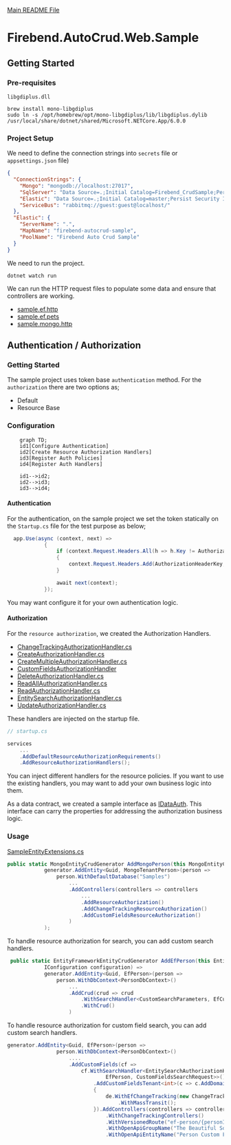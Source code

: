 [Main README File](https://github.com/firebend/auto-crud/blob/main/README.md)

# Firebend.AutoCrud.Web.Sample

## Getting Started

### Pre-requisites

`libgdiplus.dll`

```shell
brew install mono-libgdiplus
sudo ln -s /opt/homebrew/opt/mono-libgdiplus/lib/libgdiplus.dylib /usr/local/share/dotnet/shared/Microsoft.NETCore.App/6.0.0
```

### Project Setup

We need to define the connection strings into `secrets` file or `appsettings.json` file)

```json
{
  "ConnectionStrings": {
    "Mongo": "mongodb://localhost:27017",
    "SqlServer": "Data Source=.;Initial Catalog=Firebend_CrudSample;Persist Security Info=False;User ID=sa;Password={your_password};Encrypt=True;TrustServerCertificate=True;Connection Timeout=30;MultipleActiveResultSets=True;Max Pool Size=200;",
    "Elastic": "Data Source=.;Initial Catalog=master;Persist Security Info=False;User ID=sa;Password={your_password};Encrypt=True;TrustServerCertificate=True;Connection Timeout=30;MultipleActiveResultSets=True;Max Pool Size=200;",
    "ServiceBus": "rabbitmq://guest:guest@localhost/"
  },
  "Elastic": {
    "ServerName": ".",
    "MapName": "firebend-autocrud-sample",
    "PoolName": "Firebend Auto Crud Sample"
  }
}
```

We need to run the project.
```shell
dotnet watch run
```

We can run the HTTP request files to populate some data and ensure that controllers are working.

- [sample.ef.http](./sample.ef.http)
- [sample.ef.pets](./sample.ef.pets.http)
- [sample.mongo.http](./sample.mongo.http)

## Authentication / Authorization

### Getting Started
The sample project uses token base `authentication` method. For the `authorization` there are two options as;
- Default
- Resource Base

### Configuration

```mermaid
    graph TD;
    id1[Configure Authentication]
    id2[Create Resource Authorization Handlers]
    id3[Register Auth Policies]
    id4[Register Auth Handlers]
    
    id1-->id2;
    id2-->id3;
    id3-->id4;
```

#### Authentication
For the authentication, on the sample project we set the token statically on the `Startup.cs` file for the test purpose as below;

```c#
  app.Use(async (context, next) =>
            {
                if (context.Request.Headers.All(h => h.Key != AuthorizationHeaderKey))
                {
                    context.Request.Headers.Add(AuthorizationHeaderKey, AuthorizationHeaderValue);
                }

                await next(context);
            });
```

You may want configure it for your own authentication logic.

#### Authorization

For the `resource authorization`, we created the Authorization Handlers.

- [ChangeTrackingAuthorizationHandler.cs](./Authorization/Handlers/ChangeTrackingAuthorizationHandler.cs)
- [CreateAuthorizationHandler.cs](./Authorization/Handlers/CreateAuthorizationHandler.cs)
- [CreateMultipleAuthorizationHandler.cs](./Authorization/Handlers/CreateMultipleAuthorizationHandler.cs)
- [CustomFieldsAuthorizationHandler](./Authorization/Handlers/CustomFieldsAuthorizationHandler.cs)
- [DeleteAuthorizationHandler.cs](./Authorization/Handlers/DeleteAuthorizationHandler.cs)
- [ReadAllAuthorizationHandler.cs](./Authorization/Handlers/ReadAllAuthorizationHandler.cs)
- [ReadAuthorizationHandler.cs](./Authorization/Handlers/ReadAuthorizationHandler.cs)
- [EntitySearchAuthorizationHandler.cs](./Authorization/Handlers/EntitySearchAuthorizationHandler.cs)
- [UpdateAuthorizationHandler.cs](./Authorization/Handlers/UpdateAuthorizationHandler.cs)

These handlers are injected on the startup file. 

```c#
// startup.cs

services
    ...
    .AddDefaultResourceAuthorizationRequirements()
    .AddResourceAuthorizationHandlers();

```

You can inject different handlers for the resource policies. If you want to use the existing handlers, you may want to add your own business logic into them.

As a data contract, we created a sample interface as [IDataAuth](./Models/IDataAuth.cs). This interface can carry the properties for addressing the authorization business logic.

### Usage

[SampleEntityExtensions.cs](./Extensions/SampleEntityExtensions.cs)

```c#
public static MongoEntityCrudGenerator AddMongoPerson(this MongoEntityCrudGenerator generator) =>
            generator.AddEntity<Guid, MongoTenantPerson>(person =>
                person.WithDefaultDatabase("Samples")
                    ...
                    .AddControllers(controllers => controllers
                        ...
                        .AddResourceAuthorization()
                        .AddChangeTrackingResourceAuthorization()
                        .AddCustomFieldsResourceAuthorization()
                    )
            );

```

To handle resource authorization for search, you can add custom search handlers.

```c#
 public static EntityFrameworkEntityCrudGenerator AddEfPerson(this EntityFrameworkEntityCrudGenerator generator,
            IConfiguration configuration) =>
            generator.AddEntity<Guid, EfPerson>(person =>
                person.WithDbContext<PersonDbContext>()
                    ...
                    .AddCrud(crud => crud
                        .WithSearchHandler<CustomSearchParameters, EfCustomSearchHandler>()
                        .WithCrud()
                    )
```

To handle resource authorization for custom field search, you can add custom search handlers.

```c#
generator.AddEntity<Guid, EfPerson>(person =>
                person.WithDbContext<PersonDbContext>()
                    ....
                    .AddCustomFields(cf =>
                        cf.WithSearchHandler<EntitySearchAuthorizationHandler<Guid,
                                EfPerson, CustomFieldsSearchRequest>>()
                            .AddCustomFieldsTenant<int>(c => c.AddDomainEvents(de =>
                            {
                                de.WithEfChangeTracking(new ChangeTrackingOptions { PersistCustomContext = true })
                                    .WithMassTransit();
                            }).AddControllers(controllers => controllers
                                .WithChangeTrackingControllers()
                                .WithVersionedRoute("ef-person/{personId}/custom-fields", "api")
                                .WithOpenApiGroupName("The Beautiful Sql People Custom Fields")
                                .WithOpenApiEntityName("Person Custom Field", "Person Custom Fields"))))
```

